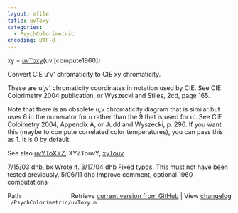 ```yaml
---
layout: mfile
title: uvToxy
categories:
  - PsychColorimetric
encoding: UTF-8
---
```


xy = [uvToxy](/docs/uvToxy)\(uv,\[compute1960\]\)

Convert CIE u'v' chromaticity to CIE xy chromaticity.

These are u',v' chromaticity coordinates in notation
used by CIE.  See CIE Colorimetry 2004 publication, or Wyszecki
and Stiles, 2cd, page 165.

Note that there is an obsolete u,v chromaticity diagram that is similar
but uses 6 in the numerator for u rather than the 9 that is used for u'.
See CIE Coloimetry 2004, Appendix A, or Judd and Wyszecki, p. 296. If
you want this \(maybe to compute correlated color temperatures\), you can
pass this as 1.  It is 0 by default.

See also [uvYToXYZ](/docs/uvYToXYZ), XYZTouvY, [xyTouv](/docs/xyTouv)

7/15/03  dhb, bx  Wrote it.
3/17/04  dhb      Fixed typos.  This must not have been tested previously.
5/06/11  dhb      Improve comment, optional 1960 computations


<div class="code_header" style="text-align:right;">
  <span style="float:left;">Path&nbsp;&nbsp;</span> <span class="counter">Retrieve <a href=
  "https://raw.github.com/Psychtoolbox-3/Psychtoolbox-3/beta/./PsychColorimetric/uvToxy.m">current version from GitHub</a> | View <a href=
  "https://github.com/Psychtoolbox-3/Psychtoolbox-3/commits/beta/./PsychColorimetric/uvToxy.m">changelog</a></span>
</div>
<div class="code">
  <code>./PsychColorimetric/uvToxy.m</code>
</div>
